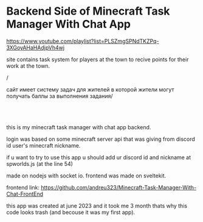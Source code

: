 ﻿# Backend Side of Minecraft Task Manager With Chat App
 
https://www.youtube.com/playlist?list=PLSZmgSPNdTKZPq-3XGoyAHaHAdjpVh4wj


site contains task system for players at the town to recive points for their work at the town.

/

сайт имеет систему задач для жителей в которой жители могут получать баллы за выполнения задания/
<br />
<br />
<br />
<br />

this is my minecraft task manager with chat app backend.

login was based on some minecraft server api that was giving from discord id user's minecraft nickname.

if u want to try to use this app u should  add ur discord id and nickname at spworlds.js (at the line 54)


made on nodejs with socket io. frontend was made on sveltekit.

frontend link: https://github.com/andreu323/Minecraft-Task-Manager-With-Chat-FrontEnd

this app was created at june 2023 and it took me 3 month thats why this code looks trash (and becouse it was my first app).
